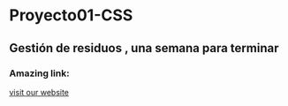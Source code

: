 # Proyecto01-CSS
Gestión de residuos , una semana para terminar
---
### Amazing link:
[visit our website](https://soylin.github.io/Proyecto01-CSS/)